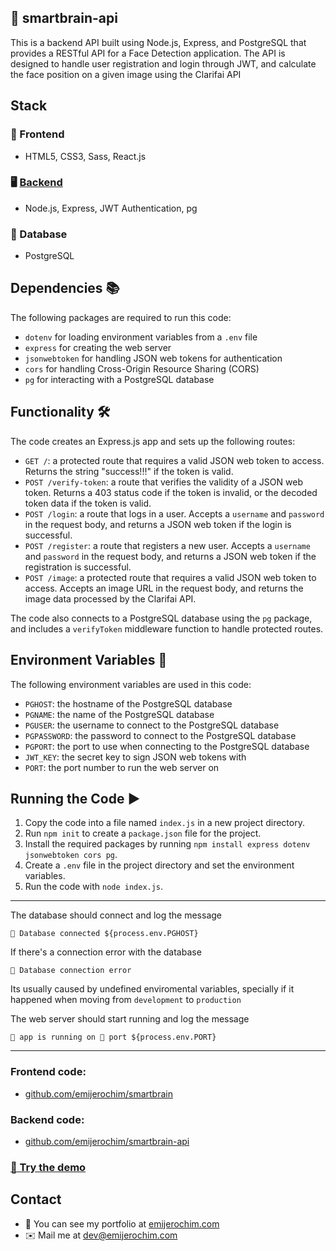 ## 🧠 smartbrain-api

This is a backend API built using Node.js, Express, and PostgreSQL that provides a RESTful API for a Face Detection application. 
The API is designed to handle user registration and login through JWT, and calculate the face position on a given image using the Clarifai API


## Stack

### 📱 Frontend
* HTML5, CSS3, Sass, React.js

### 🖥️ [Backend](http://github.com/emijerochim/smartbrain-api)
* Node.js, Express, JWT Authentication, pg 


### 💾 Database
* PostgreSQL

## Dependencies 📚

The following packages are required to run this code:

- `dotenv` for loading environment variables from a `.env` file
- `express` for creating the web server
- `jsonwebtoken` for handling JSON web tokens for authentication
- `cors` for handling Cross-Origin Resource Sharing (CORS)
- `pg` for interacting with a PostgreSQL database


## Functionality 🛠️

The code creates an Express.js app and sets up the following routes:

- `GET /`: a protected route that requires a valid JSON web token to access. Returns the string "success!!!" if the token is valid.
- `POST /verify-token`: a route that verifies the validity of a JSON web token. Returns a 403 status code if the token is invalid, or the decoded token data if the token is valid.
- `POST /login`: a route that logs in a user. Accepts a `username` and `password` in the request body, and returns a JSON web token if the login is successful.
- `POST /register`: a route that registers a new user. Accepts a `username` and `password` in the request body, and returns a JSON web token if the registration is successful.
- `POST /image`: a protected route that requires a valid JSON web token to access. Accepts an image URL in the request body, and returns the image data processed by the Clarifai API.

The code also connects to a PostgreSQL database using the `pg` package, and includes a `verifyToken` middleware function to handle protected routes.


## Environment Variables 🔐️

The following environment variables are used in this code:

- `PGHOST`: the hostname of the PostgreSQL database
- `PGNAME`: the name of the PostgreSQL database
- `PGUSER`: the username to connect to the PostgreSQL database
- `PGPASSWORD`: the password to connect to the PostgreSQL database
- `PGPORT`: the port to use when connecting to the PostgreSQL database
- `JWT_KEY`: the secret key to sign JSON web tokens with
- `PORT`: the port number to run the web server on


## Running the Code ▶️

1. Copy the code into a file named `index.js` in a new project directory.
2. Run `npm init` to create a `package.json` file for the project.
3. Install the required packages by running `npm install express dotenv jsonwebtoken cors pg`.
4. Create a `.env` file in the project directory and set the environment variables.
5. Run the code with `node index.js`.

________________


The database should connect and log the message

```📁 Database connected ${process.env.PGHOST}```

If there's a connection error with the database 

```🔴 Database connection error```


Its usually caused by undefined enviromental variables, specially if it happened when moving from ```development``` to ```production```


The web server should start running and log the message

```💚 app is running on 🔌 port ${process.env.PORT}```


________________

### Frontend code:
* [github.com/emijerochim/smartbrain](http://github.com/emijerochim/smartbrain)

### Backend code:
* [github.com/emijerochim/smartbrain-api](http://github.com/emijerochim/smartbrain-api)

### [🧠 Try the demo](http://smartbrain-production.up.railway.app)

## Contact
* 💼  You can see my portfolio at <a href="https://emijerochim.com/">emijerochim.com</a>
* ✉️  Mail me at <a href="mailto:dev@emijerochim.com/">dev@emijerochim.com</a></p>

